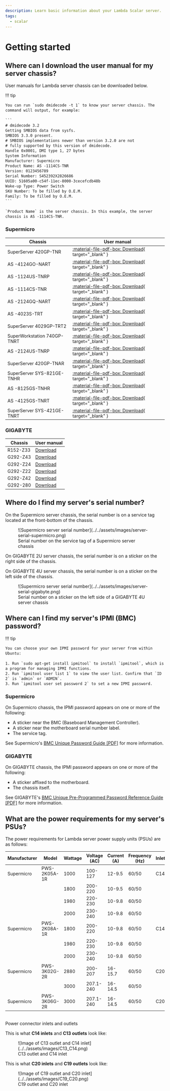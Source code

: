 ```yaml
---
description: Learn basic information about your Lambda Scalar server.
tags:
  - scalar
---
```


# Getting started

## Where can I download the user manual for my server chassis?

User manuals for Lambda server chassis can be downloaded below.

!!! tip

    You can run `sudo dmidecode -t 1` to know your server chassis. The command will output, for example:

    ```
    # dmidecode 3.2
    Getting SMBIOS data from sysfs.
    SMBIOS 3.3.0 present.
    # SMBIOS implementations newer than version 3.2.0 are not
    # fully supported by this version of dmidecode.
    Handle 0x0001, DMI type 1, 27 bytes
    System Information
    Manufacturer: Supermicro
    Product Name: AS -1114CS-TNR
    Version: 0123456789
    Serial Number: S452392X2826686
    UUID: 51605a00-c54f-11ec-8000-3cecefcdb48b
    Wake-up Type: Power Switch
    SKU Number: To be filled by O.E.M.
    Family: To be filled by O.E.M.
    ```

    `Product Name` is the server chassis. In this example, the server chassis is AS -1114CS-TNR.

### Supermicro

| Chassis                     | User manual                                                                |
| --------------------------- | -------------------------------------------------------------------------- |
| SuperServer 420GP-TNR       | [:material-file-pdf-box: Download](https://www.supermicro.com/manuals/superserver/4U/MNL-2389.pdf){ target="_blank" } |
| AS -4124GO-NART             | [:material-file-pdf-box: Download](https://www.supermicro.com/manuals/superserver/4U/MNL-2379.pdf){ target="_blank" } |
| AS -1124US-TNRP             | [:material-file-pdf-box: Download](https://www.supermicro.com/manuals/superserver/1U/MNL-2286.pdf){ target="_blank" } |
| AS -1114CS-TNR              | [:material-file-pdf-box: Download](https://www.supermicro.com/manuals/superserver/1U/MNL-2397.pdf){ target="_blank" } |
| AS -2124GQ-NART             | [:material-file-pdf-box: Download](https://www.supermicro.com/manuals/superserver/2U/MNL-2356.pdf){ target="_blank" } |
| AS -4023S-TRT               | [:material-file-pdf-box: Download](https://www.supermicro.com/manuals/superserver/4U/MNL-2037.pdf){ target="_blank" } |
| SuperServer 4029GP-TRT2     | [:material-file-pdf-box: Download](https://www.supermicro.com/manuals/superserver/4U/MNL-2107.pdf){ target="_blank" } |
| SuperWorkstation 740GP-TNRT | [:material-file-pdf-box: Download](https://www.supermicro.com/manuals/superserver/4U/MNL-2292.pdf){ target="_blank" } |
| AS -2124US-TNRP             | [:material-file-pdf-box: Download](https://www.supermicro.com/manuals/superserver/2U/MNL-2288.pdf){ target="_blank" } |
| SuperServer 420GP-TNAR      | [:material-file-pdf-box: Download](https://www.supermicro.com/manuals/superserver/4U/MNL-2350.pdf){ target="_blank" } |
| SuperServer SYS-821GE-TNHR  | [:material-file-pdf-box: Download](https://www.supermicro.com/manuals/superserver/8U/MNL-2596.pdf){ target="_blank" } |
| AS -8125GS-TNHR             | [:material-file-pdf-box: Download](https://www.supermicro.com/manuals/superserver/8U/MNL-2598.pdf){ target="_blank" } |
| AS -4125GS-TNRT             | [:material-file-pdf-box: Download](https://www.supermicro.com/manuals/superserver/4U/MNL-2614.pdf){ target="_blank" } |
| SuperServer SYS-421GE-TNRT  | [:material-file-pdf-box: Download](https://www.supermicro.com/manuals/superserver/4U/MNL-2593.pdf){ target="_blank" } |

### GIGABYTE

| Chassis  | User manual                                                                                                 |
| -------- | ----------------------------------------------------------------------------------------------------------- |
| R152-Z33 | [Download](https://download.gigabyte.com/FileList/Manual/server\_manual\_R152-Z33\_e\_10.pdf)               |
| G292-Z43 | [Download](https://download.gigabyte.com/FileList/Manual/server\_system\_manual\_G292-Z43\_e\_v10.pdf)      |
| G292-Z24 | [Download](https://download.gigabyte.com/FileList/Manual/server\_system\_manual\_G292-Z24\_e\_A00.pdf)      |
| G292-Z22 | [Download](https://download.gigabyte.com/FileList/Manual/server\_system\_manual\_g292-z20\_z22\_e\_1.0.pdf) |
| G292-Z42 | [Download](https://download.gigabyte.com/FileList/Manual/server\_system\_manual\_g292-z40\_z42\_e\_1.0.pdf) |
| G292-280 | [Download](https://download.gigabyte.com/FileList/Manual/server\_manual\_G292-280\_e\_10.pdf)               |

## Where do I find my server's serial number?

On the Supermicro server chassis, the serial number is on a service tag located at the front-bottom of the chassis.

<figure markdown="span">
  ![Supermicro server serial number](../../assets/images/server-serial-supermicro.png)
  <figcaption>Serial number on the service tag of a Supermicro server chassis</figcaption>
</figure>


On GIGABYTE 2U server chassis, the serial number is on a sticker on the right side of the chassis.

On GIGABYTE 4U server chassis, the serial number is on a sticker on the left side of the chassis.

<figure markdown="span">
  ![Supermicro server serial number](../../assets/images/server-serial-gigabyte.png)
  <figcaption>Serial number on a sticker on the left side of a GIGABYTE 4U server chassis</figcaption>
</figure>

## Where can I find my server's IPMI (BMC) password?

!!! tip

    You can choose your own IPMI password for your server from within Ubuntu:

    1. Run `sudo apt-get install ipmitool` to install `ipmitool`, which is a program for managing IPMI functions.
    2. Run `ipmitool user list 1` to view the user list. Confirm that `ID 2` is `admin` or `ADMIN`.
    3. Run `ipmitool user set password 2` to set a new IPMI password.

### Supermicro

On Supermicro chassis, the IPMI password appears on one or more of the following:

* A sticker near the BMC (Baseboard Management Controller).
* A sticker near the motherboard serial number label.
* The service tag.

See Supermicro's [BMC Unique Password Guide \[PDF\]](https://www.supermicro.com/support/BMC\_Unique\_Password\_Guide.pdf) for more information.

### GIGABYTE

On GIGABYTE chassis, the IPMI password appears on one or more of the following:

* A sticker affixed to the motherboard.
* The chassis itself.

See GIGABYTE's [BMC Unique Pre-Programmed Password Reference Guide \[PDF\]](https://www.gigabyte.com/Fileupload/Global/Multimedia/101/file/573/1015.pdf) for more information.

## What are the power requirements for my server's PSUs?

The power requirements for Lambda server power supply units (PSUs) are as follows:

| Manufacturer | Model        | Wattage | Voltage (AC) | Current (A) | Frequency (Hz) | Inlet/Outlet | Efficiency               |
| ------------ | ------------ | ------- | ------------ | ----------- | -------------- | ------------ | ------------------------ |
| Supermicro   | PWS-2K05A-1R | 1000    | 100-127      | 12-9.5      | 60/50          | C14/C13      | 80 Plus Titanium (> 96%) |
|              |              | 1800    | 200-220      | 10-9.5      | 60/50          |              |                          |
|              |              | 1980    | 220-230      | 10-9.8      | 60/50          |              |                          |
|              |              | 2000    | 230-240      | 10-9.8      | 60/50          |              |                          |
| Supermicro   | PWS-2K08A-1R | 1800    | 200-220      | 10-9.8      | 60/50          | C14/C13      | 80 Plus Titanium (> 96%) |
|              |              | 1980    | 220-230      | 10-9.8      | 60/50          |              |                          |
|              |              | 2000    | 230-240      | 10-9.8      | 60/50          |              |                          |
| Supermicro   | PWS-3K02G-2R | 2880    | 200-207      | 16-15.7     | 60/50          | C20/C19      | 80 Plus Titanium (> 96%) |
|              |              | 3000    | 207.1-240    | 16-14.5     | 60/50          |              |                          |
| Supermicro   | PWS-3K06G-2R | 3000    | 207.1-240    | 16-14.5     | 60/50          | C20/C19      |                          |

\
Power connector inlets and outlets

This is what **C14 inlets** and **C13 outlets** look like:

<figure markdown="span">
  ![Image of C13 outlet and C14 inlet](../../assets/images/C13_C14.png)
  <figcaption>C13 outlet and C14 inlet</figcaption>
</figure>

This is what **C20 inlets** and **C19 outlets** look like:

<figure markdown="span">
  ![Image of C19 outlet and C20 inlet](../../assets/images/C19_C20.png)
  <figcaption>C19 outlet and C20 inlet</figcaption>
</figure>

